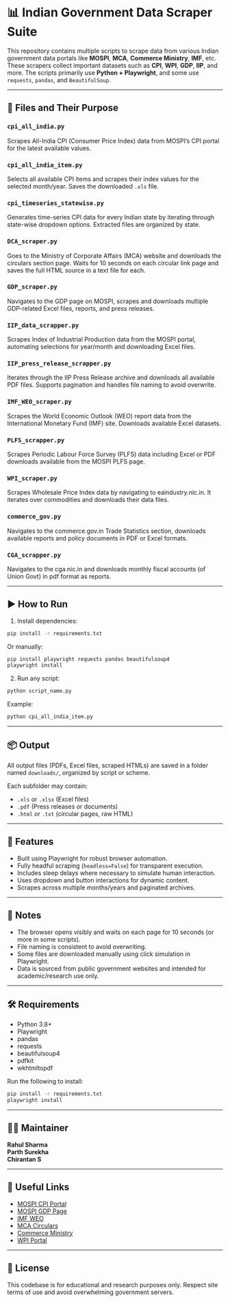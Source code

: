 # 📊 Indian Government Data Scraper Suite

This repository contains multiple scripts to scrape data from various Indian government data portals like **MOSPI**, **MCA**, **Commerce Ministry**, **IMF**, etc. These scrapers collect important datasets such as **CPI**, **WPI**, **GDP**, **IIP**, and more. The scripts primarily use **Python + Playwright**, and some use `requests`, `pandas`, and `BeautifulSoup`.

---

## 📁 Files and Their Purpose

### `cpi_all_india.py`
Scrapes All-India CPI (Consumer Price Index) data from MOSPI’s CPI portal for the latest available values.

### `cpi_all_india_item.py`
Selects all available CPI items and scrapes their index values for the selected month/year. Saves the downloaded `.xls` file.

### `cpi_timeseries_statewise.py`
Generates time-series CPI data for every Indian state by iterating through state-wise dropdown options. Extracted files are organized by state.

### `DCA_scraper.py`
Goes to the Ministry of Corporate Affairs (MCA) website and downloads the circulars section page. Waits for 10 seconds on each circular link page and saves the full HTML source in a text file for each.

### `GDP_scraper.py`
Navigates to the GDP page on MOSPI, scrapes and downloads multiple GDP-related Excel files, reports, and press releases.

### `IIP_data_scrapper.py`
Scrapes Index of Industrial Production data from the MOSPI portal, automating selections for year/month and downloading Excel files.

### `IIP_press_release_scrapper.py`
Iterates through the IIP Press Release archive and downloads all available PDF files. Supports pagination and handles file naming to avoid overwrite.

### `IMF_WEO_scraper.py`
Scrapes the World Economic Outlook (WEO) report data from the International Monetary Fund (IMF) site. Downloads available Excel datasets.

### `PLFS_scrapper.py`
Scrapes Periodic Labour Force Survey (PLFS) data including Excel or PDF downloads available from the MOSPI PLFS page.

### `WPI_scraper.py`
Scrapes Wholesale Price Index data by navigating to eaindustry.nic.in. It iterates over commodities and downloads their data files.

### `commerce_gov.py`
Navigates to the commerce.gov.in Trade Statistics section, downloads available reports and policy documents in PDF or Excel formats.

### `CGA_scrapper.py`
Navigates to the cga.nic.in and downloads monthly fiscal accounts (of Union Govt) in pdf format as reports.

---

## ▶️ How to Run

1. Install dependencies:
```bash
pip install -r requirements.txt
```

Or manually:
```bash
pip install playwright requests pandas beautifulsoup4
playwright install
```

2. Run any script:
```bash
python script_name.py
```

Example:
```bash
python cpi_all_india_item.py
```

---

## 📦 Output

All output files (PDFs, Excel files, scraped HTMLs) are saved in a folder named `downloads/`, organized by script or scheme.  

Each subfolder may contain:
- `.xls` or `.xlsx` (Excel files)
- `.pdf` (Press releases or documents)
- `.html` or `.txt` (circular pages, raw HTML)

---

## 🧠 Features

- Built using Playwright for robust browser automation.
- Fully headful scraping (`headless=False`) for transparent execution.
- Includes sleep delays where necessary to simulate human interaction.
- Uses dropdown and button interactions for dynamic content.
- Scrapes across multiple months/years and paginated archives.

---

## 📍 Notes

- The browser opens visibly and waits on each page for 10 seconds (or more in some scripts).
- File naming is consistent to avoid overwriting.
- Some files are downloaded manually using click simulation in Playwright.
- Data is sourced from public government websites and intended for academic/research use only.

---

## 🛠 Requirements

- Python 3.8+
- Playwright
- pandas
- requests
- beautifulsoup4
- pdfkit
- wkhtmltopdf

Run the following to install:
```bash
pip install -r requirements.txt
playwright install
```

---

## 🧑‍💻 Maintainer

**Rahul Sharma**  
**Parth Surekha**  
**Chirantan S**

---

## 🔗 Useful Links

- [MOSPI CPI Portal](https://cpi.mospi.gov.in)
- [MOSPI GDP Page](https://mospi.gov.in)
- [IMF WEO](https://www.imf.org/en/Publications/WEO)
- [MCA Circulars](https://www.mca.gov.in/content/mca/global/en/notifications-tender/circulars.html)
- [Commerce Ministry](https://commerce.gov.in)
- [WPI Portal](https://eaindustry.nic.in)

---

## 📜 License

This codebase is for educational and research purposes only. Respect site terms of use and avoid overwhelming government servers.
